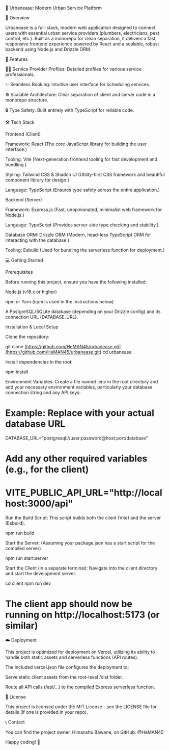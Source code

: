 🏡 Urbanease: Modern Urban Service Platform

🌟 Overview

Urbanease is a full-stack, modern web application designed to connect users with essential urban service providers (plumbers, electricians, pest control, etc.). Built as a monorepo for clean separation, it delivers a fast, responsive frontend experience powered by React and a scalable, robust backend using Node.js and Drizzle ORM.

🚀 Features

🧑‍💻 Service Provider Profiles: Detailed profiles for various service professionals.

✨ Seamless Booking: Intuitive user interface for scheduling services.

⚙️ Scalable Architecture: Clear separation of client and server code in a monorepo structure.

🔒 Type Safety: Built entirely with TypeScript for reliable code.

🛠️ Tech Stack

Frontend (Client)

Framework: React (The core JavaScript library for building the user interface.)

Tooling: Vite (Next-generation frontend tooling for fast development and bundling.)

Styling: Tailwind CSS & Shadcn UI (Utility-first CSS framework and beautiful component library for design.)

Language: TypeScript (Ensures type safety across the entire application.)

Backend (Server)

Framework: Express.js (Fast, unopinionated, minimalist web framework for Node.js.)

Language: TypeScript (Provides server-side type checking and stability.)

Database ORM: Drizzle ORM (Modern, head-less TypeScript ORM for interacting with the database.)

Tooling: Esbuild (Used for bundling the serverless function for deployment.)

💻 Getting Started

Prerequisites

Before running this project, ensure you have the following installed:

Node.js (v18.x or higher)

npm or Yarn (npm is used in the instructions below)

A PostgreSQL/SQLite database (depending on your Drizzle config) and its connection URL (DATABASE_URL).

Installation & Local Setup

Clone the repository:

git clone [https://github.com/HeMAN45/urbanease.git](https://github.com/HeMAN45/urbanease.git)
cd urbanease



Install dependencies in the root:

npm install



Environment Variables:
Create a file named .env in the root directory and add your necessary environment variables, particularly your database connection string and any API keys:

# Example: Replace with your actual database URL
DATABASE_URL="postgresql://user:password@host:port/database"
# Add any other required variables (e.g., for the client)
# VITE_PUBLIC_API_URL="http://localhost:3000/api" 



Run the Build Script:
This script builds both the client (Vite) and the server (Esbuild).

npm run build



Start the Server:
(Assuming your package.json has a start script for the compiled server)

npm run start:server



Start the Client (in a separate terminal):
Navigate into the client directory and start the development server.

cd client
npm run dev
# The client app should now be running on http://localhost:5173 (or similar)



☁️ Deployment

This project is optimized for deployment on Vercel, utilizing its ability to handle both static assets and serverless functions (API routes).

The included vercel.json file configures the deployment to:

Serve static client assets from the root-level /dist folder.

Route all API calls (/api/...) to the compiled Express serverless function.

📄 License

This project is licensed under the MIT License - see the LICENSE file for details (if one is provided in your repo).

📞 Contact

You can find the project owner, Himanshu Bawane, on GitHub: @HeMAN45

Happy coding! 🚀
